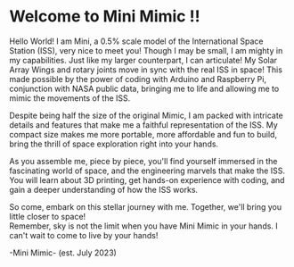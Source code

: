 # Welcome to Mini Mimic !!

Hello World!   I am Mini, a 0.5% scale model of the International Space Station (ISS), very nice to meet you!  Though I may be small, I am mighty in my capabilities.  Just like my larger counterpart, I can articulate!  My Solar Array Wings and rotary joints move in sync with the real ISS in space!  This made possible by the power of coding with Arduino and Raspberry Pi, conjunction with NASA public data, bringing me to life and allowing me to mimic the movements of the ISS.  

Despite being half the size of the original Mimic, I am packed with intricate details and features that make me a faithful representation of the ISS.  My compact size makes me more portable, more affordable and fun to build, bring the thrill of space exploration right into your hands.  

As you assemble me, piece by piece, you'll find yourself immersed in the fascinating world of space, and the engineering marvels that make the ISS.  You will learn about 3D printing, get hands-on experience with coding, and gain a deeper understanding of how the ISS works.

So come, embark on this stellar journey with me.  Together, we'll bring you little closer to space!  
Remember, sky is not the limit when you have Mini Mimic in your hands.  I can't wait to come to live by your hands!

-Mini Mimic-  (est. July 2023)
